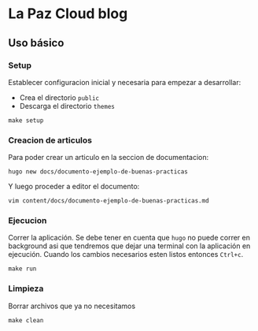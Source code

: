 # La Paz Cloud blog

## Uso básico

### Setup

Establecer configuracion inicial y necesaria para empezar a desarrollar:

- Crea el directorio `public`
- Descarga el directorio `themes`

```
make setup
```

### Creacion de articulos

Para poder crear un articulo en la seccion de documentacion:

`hugo new docs/documento-ejemplo-de-buenas-practicas`

Y luego proceder a editor el documento:

`vim content/docs/documento-ejemplo-de-buenas-practicas.md`

### Ejecucion

Correr la aplicación. Se debe tener en cuenta que `hugo` no puede correr en background asi que tendremos que dejar una terminal con la aplicación en ejecución. Cuando los cambios necesarios esten listos entonces `Ctrl+c`.

```
make run
```

### Limpieza

Borrar archivos que ya no necesitamos

```
make clean
```
